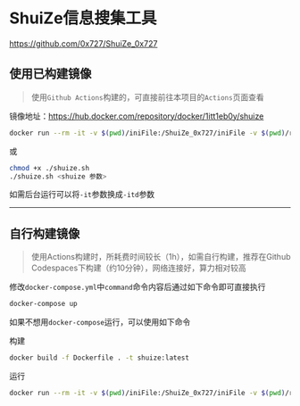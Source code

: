 # ShuiZe信息搜集工具
https://github.com/0x727/ShuiZe_0x727

## 使用已构建镜像

> 使用`Github Actions`构建的，可直接前往本项目的`Actions`页面查看

镜像地址：https://hub.docker.com/repository/docker/1itt1eb0y/shuize

```bash
docker run --rm -it -v $(pwd)/iniFile:/ShuiZe_0x727/iniFile -v $(pwd)/result:/ShuiZe_0x727/result --name shuize 1itt1eb0y/shuize:latest <shuize 参数>
```
或
```bash
chmod +x ./shuize.sh
./shuize.sh <shuize 参数>
```
如需后台运行可以将`-it`参数换成`-itd`参数

---

## 自行构建镜像

> 使用Actions构建时，所耗费时间较长（1h），如需自行构建，推荐在Github Codespaces下构建（约10分钟），网络连接好，算力相对较高

修改`docker-compose.yml`中`command`命令内容后通过如下命令即可直接执行
```bash
docker-compose up
```

如果不想用`docker-compose`运行，可以使用如下命令

构建
```bash
docker build -f Dockerfile . -t shuize:latest
```
运行
```bash
docker run --rm -it -v $(pwd)/iniFile:/ShuiZe_0x727/iniFile -v $(pwd)/result:/ShuiZe_0x727/result --name shuize shuize:latest <shuize 参数>
```
